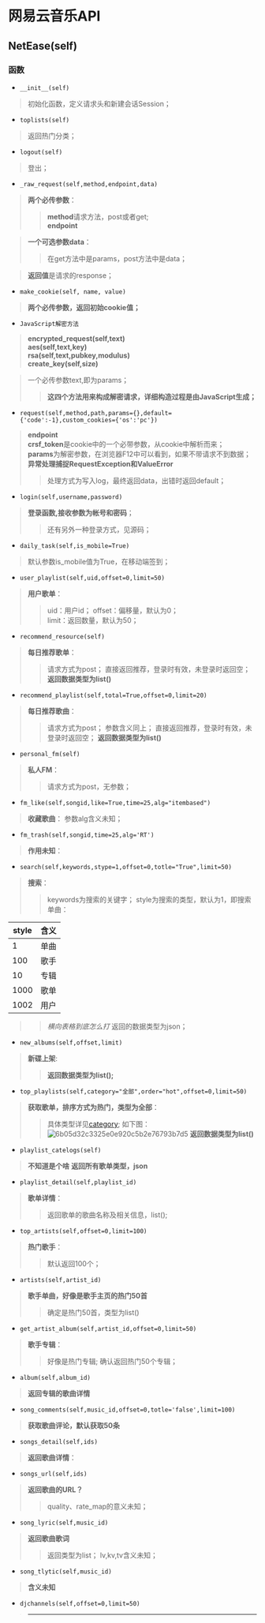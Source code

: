 # 网易云音乐API

## NetEase(self)

### 函数

- `__init__(self)`
> 初始化函数，定义请求头和新建会话Session；  
- `toplists(self)`
> 返回热门分类；  
- `logout(self)`
> 登出；
- `_raw_request(self,method,endpoint,data)`

> **两个必传参数**：  
>> **method**请求方法，post或者get;  
>> **endpoint**  

> **一个可选参数data**：  
>> 在get方法中是params，post方法中是data；  

> **返回值**是请求的response；  

- `make_cookie(self, name, value)`
> **两个必传参数，返回初始cookie值；**  

- `JavaScript解密方法`
> **encrypted_request(self,text)**  
> **aes(self,text,key)**  
> **rsa(self,text,pubkey,modulus)**  
> **create_key(self,size)**  

> 一个必传参数text,即为params；  
>> **这四个方法用来构成解密请求，详细构造过程是由JavaScript生成；**  

- `request(self,method,path,params={},default={'code':-1},custom_cookies={'os':'pc'})`
> **endpoint**  
> **crsf_token**是cookie中的一个必带参数，从cookie中解析而来；  
> **params**为解密参数，在浏览器F12中可以看到，如果不带请求不到数据；  
> **异常处理捕捉RequestException和ValueError**  
>> 处理方式为写入log，最终返回data，出错时返回default；  

- `login(self,username,password)`
> **登录函数,接收参数为帐号和密码**；  
>> 还有另外一种登录方式，见源码；  

- `daily_task(self,is_mobile=True)`
> 默认参数is_mobile值为True，在移动端签到；  

- `user_playlist(self,uid,offset=0,limit=50)` 
> **用户歌单**：
>> uid：用户id；
>> offset：偏移量，默认为0；  
>> limit：返回数量，默认为50；  

- `recommend_resource(self)`
> **每日推荐歌单**：
>> 请求方式为post；
>> 直接返回推荐，登录时有效，未登录时返回空；  
>> **返回数据类型为list()**

- `recommend_playlist(self,total=True,offset=0,limit=20)`
> **每日推荐歌曲**：
>> 请求方式为post；
>> 参数含义同上；
>> 直接返回推荐，登录时有效，未登录时返回空；
>> **返回数据类型为list()**

- `personal_fm(self)`
> **私人FM**：
>> 请求方式为post，无参数；

- `fm_like(self,songid,like=True,time=25,alg="itembased")`
> **收藏歌曲**：
> 参数alg含义未知；

- `fm_trash(self,songid,time=25,alg='RT')`
> **作用未知**：

- `search(self,keywords,stype=1,offset=0,totle="True",limit=50)`
> **搜索**：
>> keywords为搜索的关键字；
>> style为搜索的类型，默认为1，即搜索单曲：  

| style | 含义 |
| ---|:--- |
| 1 | 单曲 |
| 100 | 歌手 |
| 10 | 专辑 |
| 1000 | 歌单 |
| 1002 | 用户 |

>> *横向表格到底怎么打*
>> 返回的数据类型为json；

- `new_albums(self,offset,limit)`
> **新碟上架**:
>> **返回数据类型为list();**

- `top_playlists(self,category="全部",order="hot",offset=0,limit=50)`
> **获取歌单，排序方式为热门，类型为全部**：
>> 具体类型详见[category](http://music.163.com/#/discover/playlist/);
>> 如下图：![6b05d32c3325e0e920c5b2e76793b7d5](网易云音乐API.resources/1.jpg)
>> **返回数据类型为list()**

- `playlist_catelogs(self)`
> **不知道是个啥**
> **返回所有歌单类型，json**

- `playlist_detail(self,playlist_id)`
> **歌单详情**：
>> 返回歌单的歌曲名称及相关信息，list();

- `top_artists(self,offset=0,limit=100)`
> **热门歌手**：
>> 默认返回100个；

- `artists(self,artist_id)`
> **歌手单曲，好像是歌手主页的热门50首**
>> 确定是热门50首，类型为list()

- `get_artist_album(self,artist_id,offset=0,limit=50)`
> **歌手专辑**：
>> 好像是热门专辑;
>> 确认返回热门50个专辑；

- `album(self,album_id)`
> **返回专辑的歌曲详情**

- `song_comments(self,music_id,offset=0,totle='false',limit=100)`
> **获取歌曲评论，默认获取50条**

- `songs_detail(self,ids)`
> **返回歌曲详情**：

- `songs_url(self,ids)`
> **返回歌曲的URL？**
>> quality、rate_map的意义未知；

- `song_lyric(self,music_id)`
> **返回歌曲歌词**
>> 返回类型为list；
>> lv,kv,tv含义未知；

- `song_tlytic(self,music_id)`
> **含义未知**

- `djchannels(self,offset=0,limit=50)`
> ****